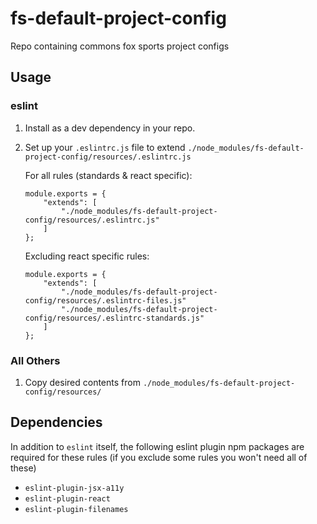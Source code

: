 # fs-default-project-config
Repo containing commons fox sports project configs

## Usage
### eslint
1. Install as a dev dependency in your repo.
2. Set up your `.eslintrc.js` file to extend `./node_modules/fs-default-project-config/resources/.eslintrc.js`

    For all rules (standards & react specific):

    ```
    module.exports = {
        "extends": [
            "./node_modules/fs-default-project-config/resources/.eslintrc.js"
        ]
    };
    ```

    Excluding react specific rules:

    ```
    module.exports = {
        "extends": [
            "./node_modules/fs-default-project-config/resources/.eslintrc-files.js"
            "./node_modules/fs-default-project-config/resources/.eslintrc-standards.js"
        ]
    };
    ```

### All Others
1. Copy desired contents from `./node_modules/fs-default-project-config/resources/`

## Dependencies
In addition to `eslint` itself, the following eslint plugin npm packages are required for these rules (if you exclude some rules you won't need all of these)

* `eslint-plugin-jsx-a11y`
* `eslint-plugin-react`
* `eslint-plugin-filenames`
